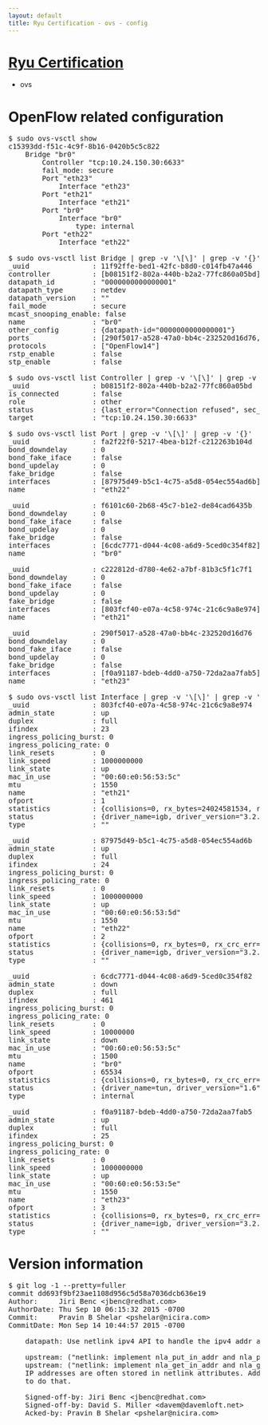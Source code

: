 ```yaml
---
layout: default
title: Ryu Certification - ovs - config
---
```

# [Ryu Certification](http://osrg.github.io/ryu/certification.html)
* ovs 

# OpenFlow related configuration
<pre>
$ sudo ovs-vsctl show
c15393dd-f51c-4c9f-8b16-0420b5c5c822
    Bridge "br0"
        Controller "tcp:10.24.150.30:6633"
        fail_mode: secure
        Port "eth23"
            Interface "eth23"
        Port "eth21"
            Interface "eth21"
        Port "br0"
            Interface "br0"
                type: internal
        Port "eth22"
            Interface "eth22"

$ sudo ovs-vsctl list Bridge | grep -v '\[\]' | grep -v '{}'
_uuid               : 11f92ffe-bed1-42fc-b8d0-c014fb47a446
controller          : [b08151f2-802a-440b-b2a2-77fc860a05bd]
datapath_id         : "0000000000000001"
datapath_type       : netdev
datapath_version    : "<built-in>"
fail_mode           : secure
mcast_snooping_enable: false
name                : "br0"
other_config        : {datapath-id="0000000000000001"}
ports               : [290f5017-a528-47a0-bb4c-232520d16d76, c222812d-d780-4e62-a7bf-81b3c5f1c7f1, f6101c60-2b68-45c7-b1e2-de84cad6435b, fa2f22f0-5217-4bea-b12f-c212263b104d]
protocols           : ["OpenFlow14"]
rstp_enable         : false
stp_enable          : false

$ sudo ovs-vsctl list Controller | grep -v '\[\]' | grep -v '{}'
_uuid               : b08151f2-802a-440b-b2a2-77fc860a05bd
is_connected        : false
role                : other
status              : {last_error="Connection refused", sec_since_disconnect="2", state=BACKOFF}
target              : "tcp:10.24.150.30:6633"

$ sudo ovs-vsctl list Port | grep -v '\[\]' | grep -v '{}'
_uuid               : fa2f22f0-5217-4bea-b12f-c212263b104d
bond_downdelay      : 0
bond_fake_iface     : false
bond_updelay        : 0
fake_bridge         : false
interfaces          : [87975d49-b5c1-4c75-a5d8-054ec554ad6b]
name                : "eth22"

_uuid               : f6101c60-2b68-45c7-b1e2-de84cad6435b
bond_downdelay      : 0
bond_fake_iface     : false
bond_updelay        : 0
fake_bridge         : false
interfaces          : [6cdc7771-d044-4c08-a6d9-5ced0c354f82]
name                : "br0"

_uuid               : c222812d-d780-4e62-a7bf-81b3c5f1c7f1
bond_downdelay      : 0
bond_fake_iface     : false
bond_updelay        : 0
fake_bridge         : false
interfaces          : [803fcf40-e07a-4c58-974c-21c6c9a8e974]
name                : "eth21"

_uuid               : 290f5017-a528-47a0-bb4c-232520d16d76
bond_downdelay      : 0
bond_fake_iface     : false
bond_updelay        : 0
fake_bridge         : false
interfaces          : [f0a91187-bdeb-4dd0-a750-72da2aa7fab5]
name                : "eth23"

$ sudo ovs-vsctl list Interface | grep -v '\[\]' | grep -v '{}'
_uuid               : 803fcf40-e07a-4c58-974c-21c6c9a8e974
admin_state         : up
duplex              : full
ifindex             : 23
ingress_policing_burst: 0
ingress_policing_rate: 0
link_resets         : 0
link_speed          : 1000000000
link_state          : up
mac_in_use          : "00:60:e0:56:53:5c"
mtu                 : 1550
name                : "eth21"
ofport              : 1
statistics          : {collisions=0, rx_bytes=24024581534, rx_crc_err=0, rx_dropped=0, rx_errors=0, rx_frame_err=0, rx_over_err=0, rx_packets=16026376, tx_bytes=0, tx_dropped=0, tx_errors=0, tx_packets=0}
status              : {driver_name=igb, driver_version="3.2.10-k", firmware_version="2.10-9"}
type                : ""

_uuid               : 87975d49-b5c1-4c75-a5d8-054ec554ad6b
admin_state         : up
duplex              : full
ifindex             : 24
ingress_policing_burst: 0
ingress_policing_rate: 0
link_resets         : 0
link_speed          : 1000000000
link_state          : up
mac_in_use          : "00:60:e0:56:53:5d"
mtu                 : 1550
name                : "eth22"
ofport              : 2
statistics          : {collisions=0, rx_bytes=0, rx_crc_err=0, rx_dropped=0, rx_errors=0, rx_frame_err=0, rx_over_err=0, rx_packets=0, tx_bytes=18089315792, tx_dropped=0, tx_errors=0, tx_packets=12064077}
status              : {driver_name=igb, driver_version="3.2.10-k", firmware_version="2.10-9"}
type                : ""

_uuid               : 6cdc7771-d044-4c08-a6d9-5ced0c354f82
admin_state         : down
duplex              : full
ifindex             : 461
ingress_policing_burst: 0
ingress_policing_rate: 0
link_resets         : 0
link_speed          : 10000000
link_state          : down
mac_in_use          : "00:60:e0:56:53:5c"
mtu                 : 1500
name                : "br0"
ofport              : 65534
statistics          : {collisions=0, rx_bytes=0, rx_crc_err=0, rx_dropped=0, rx_errors=0, rx_frame_err=0, rx_over_err=0, rx_packets=0, tx_bytes=0, tx_dropped=0, tx_errors=0, tx_packets=0}
status              : {driver_name=tun, driver_version="1.6", firmware_version="N/A"}
type                : internal

_uuid               : f0a91187-bdeb-4dd0-a750-72da2aa7fab5
admin_state         : up
duplex              : full
ifindex             : 25
ingress_policing_burst: 0
ingress_policing_rate: 0
link_resets         : 0
link_speed          : 1000000000
link_state          : up
mac_in_use          : "00:60:e0:56:53:5e"
mtu                 : 1550
name                : "eth23"
ofport              : 3
statistics          : {collisions=0, rx_bytes=0, rx_crc_err=0, rx_dropped=0, rx_errors=0, rx_frame_err=0, rx_over_err=0, rx_packets=0, tx_bytes=1176922500, tx_dropped=0, tx_errors=0, tx_packets=784615}
status              : {driver_name=igb, driver_version="3.2.10-k", firmware_version="2.10-9"}
type                : ""
</pre>

# Version information
<pre>
$ git log -1 --pretty=fuller
commit dd693f9bf23ae1108d956c5d58a7036dcb636e19
Author:     Jiri Benc &lt;jbenc@redhat.com&gt;
AuthorDate: Thu Sep 10 06:15:32 2015 -0700
Commit:     Pravin B Shelar &lt;pshelar@nicira.com&gt;
CommitDate: Mon Sep 14 10:44:57 2015 -0700

    datapath: Use netlink ipv4 API to handle the ipv4 addr attributes.
    
    upstream: &#40;&quot;netlink: implement nla_put_in_addr and nla_put_in6_addr&quot;&#41;
    upstream: &#40;&quot;netlink: implement nla_get_in_addr and nla_get_in6_addr&quot;&#41;
    IP addresses are often stored in netlink attributes. Add generic functions
    to do that.
    
    Signed-off-by: Jiri Benc &lt;jbenc@redhat.com&gt;
    Signed-off-by: David S. Miller &lt;davem@davemloft.net&gt;
    Acked-by: Pravin B Shelar &lt;pshelar@nicira.com&gt;
</pre>
